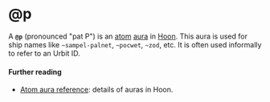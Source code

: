 # @p

A **`@p`** (pronounced "pat P") is an [atom](glossary/atom) [aura](glossary/aura) in [Hoon](glossary/hoon). This aura is used for ship names like `~sampel-palnet`, `~pocwet`, `~zod`, etc. It is often used informally to refer to an Urbit ID.

#### Further reading

- [Atom aura reference](language/hoon/reference/auras): details of auras in Hoon.
